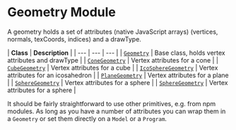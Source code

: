 # Geometry Module

A geometry holds a set of attributes (native JavaScript arrays)
(vertices, normals, texCoords, indices) and a drawType.

| **Class** | **Description** |
| --- | --- | --- |
| [`Geometry`](geometry.html#Geometry) | Base class, holds vertex attributes and drawType |
| [`ConeGeometry`](geometry.html#ConeGeometry) | Vertex attributes for a cone |
| [`CubeGeometry`](geometry.html#CubeGeometry) | Vertex attributes for a cube |
| [`IcoSphereGeometry`](geometry.html#IcoSphereGeometry) | Vertex attributes for an icosahedron |
| [`PlaneGeometry`](geometry.html#PlaneGeometry) | Vertex attributes for a plane |
| [`SphereGeometry`](geometry.html#SphereGeometry) | Vertex attributes for a sphere |
| [`SphereGeometry`](geometry.html#SphereGeometry) | Vertex attributes for a sphere |

It should be fairly straightforward to use other primitives, e.g. from npm modules. As long as you have a number of attributes you can wrap them in a `Geometry` or set them directly on a `Model` or a `Program`.


